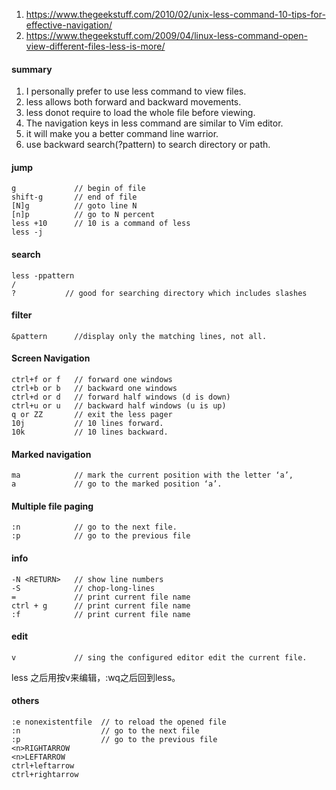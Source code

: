 1. https://www.thegeekstuff.com/2010/02/unix-less-command-10-tips-for-effective-navigation/
1. https://www.thegeekstuff.com/2009/04/linux-less-command-open-view-different-files-less-is-more/

#### summary
1. I personally prefer to use less command to view files.
1. less allows both forward and backward movements.
1. less donot require to load the whole file before viewing. 
1. The navigation keys in less command are similar to Vim editor.
1. it will make you a better command line warrior.
1.  use backward search(?pattern) to search directory or path.

#### jump
```
g             // begin of file
shift-g       // end of file
[N]g          // goto line N
[n]p          // go to N percent
less +10      // 10 is a command of less
less -j 
```
#### search
```
less -ppattern
/
?           // good for searching directory which includes slashes
```

#### filter
```
&pattern      //display only the matching lines, not all.
```

#### Screen Navigation
```
ctrl+f or f   // forward one windows
ctrl+b or b   // backward one windows
ctrl+d or d   // forward half windows (d is down)
ctrl+u or u   // backward half windows (u is up)
q or ZZ       // exit the less pager
10j           // 10 lines forward.
10k           // 10 lines backward.
```

#### Marked navigation
```
ma            // mark the current position with the letter ‘a’,
a             // go to the marked position ‘a’.
```
#### Multiple file paging
```
:n            // go to the next file.
:p            // go to the previous file
```

#### info
```
-N <RETURN>   // show line numbers
-S            // chop-long-lines
=             // print current file name
ctrl + g      // print current file name
:f            // print current file name
```

#### edit
```
v             // sing the configured editor edit the current file.
```
less 之后用按v来编辑，:wq之后回到less。

#### others
  
```
:e nonexistentfile  // to reload the opened file
:n                  // go to the next file
:p                  // go to the previous file
<n>RIGHTARROW
<n>LEFTARROW
ctrl+leftarrow
ctrl+rightarrow
```
